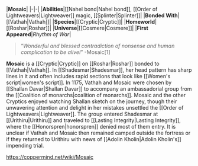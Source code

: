 |**Mosaic**|
|-|-|
|**Abilities**|[[Nahel bond\|Nahel bond]], [[Order of Lightweavers\|Lightweaver]] magic, [[Splinter\|Splinter]]|
|**Bonded With**|[[Vathah\|Vathah]]|
|**Species**|[[Cryptic\|Cryptic]]|
|**Homeworld**|[[Roshar\|Roshar]]|
|**Universe**|[[Cosmere\|Cosmere]]|
|**First Appeared**|*Rhythm of War*|

>“*Wonderful and blessed contradiction of nonsense and human complication to be alive!*”
\-Mosaic[1]


**Mosaic** is a [[Cryptic\|Cryptic]] on [[Roshar\|Roshar]] bonded to [[Vathah\|Vathah]]. In [[Shadesmar\|Shadesmar]], her head pattern has sharp lines in it and often includes rapid sections that look like [[Women's script\|women's script]].
In 1175, Vathah and Mosaic were chosen by [[Shallan Davar\|Shallan Davar]] to accompany an ambassadorial group from the [[Coalition of monarchs\|coalition of monarchs]]. Mosaic and the other Cryptics enjoyed watching Shallan sketch on the journey, though their unwavering attention and delight in her mistakes unsettled the [[Order of Lightweavers\|Lightweaver]]. The group entered Shadesmar at [[Urithiru\|Urithiru]] and traveled to [[Lasting Integrity\|Lasting Integrity]], where the [[Honorspren\|honorspren]] denied most of them entry. It is unclear if Vathah and Mosaic then remained camped outside the fortress or if they returned to Urithiru with news of [[Adolin Kholin\|Adolin Kholin's]] impending trial.



https://coppermind.net/wiki/Mosaic